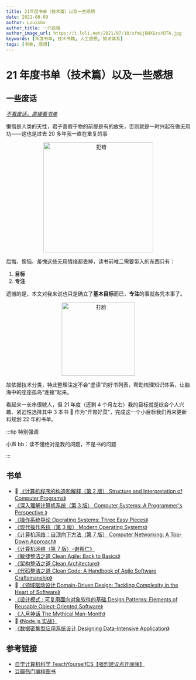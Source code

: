 ```yaml
---
title: 21年度书单（技术篇）以及一些感想
date: 2021-08-09
author: LouisGo
author_title: 一介前端
author_image_url: https://i.loli.net/2021/07/10/sfmijBHXGraYDTA.jpg
keywords: [年度书单, 技术书籍, 人生感想, 知识体系]
tags: [书单, 感想]
---
```


# 21 年度书单（技术篇）以及一些感想

## 一些废话

[_不看废话，直接看书单_](#1)

懒惰是人类的天性，君子善假于物的前提是有的放矢，否则就是一时兴起在做无用功——这也是过去 20 多年我一直在重复的事

<center><img alt="犯错" src="https://i.loli.net/2021/08/09/rST5kVLt4iuMbHC.jpg" width="300"/></center>

后悔、懊恼、羞愧这些无用情绪都丢掉，读书前唯二需要带入的东西只有：

1. **目标**
2. **专注**

遗憾的是，本文对我来说也只是确立了**基本目标**而已，**专注**的事就各凭本事了。

<center><img alt="打脸" src="https://i.loli.net/2021/08/09/gAxkDtThqlK35R6.gif" width="200"/></center>

故依据技术分类，特此整理注定不会“虚读”的好书列表，帮助梳理知识体系，让脑海中的座座孤岛“连接”起来。

看起来一长串很唬人，但 21 年度（还剩 4 个月左右）我的目标就是综合个人兴趣、紧迫性选择其中 3 本书 📌 作为“开胃好菜”，完成这一个小目标我们再来更新和规划 22 年的书单。

<a id="1"></a>

:::tip 特别强调

小声 bb：读不懂绝对是我的问题，不是书的问题

:::

## 书单

- 📌 [《计算机程序的构造和解释（第 2 版） Structure and Interpretation of Computer Programs》](https://book.douban.com/subject/1148282/)
- [《深入理解计算机系统（第 3 版） Computer Systems: A Programmer's Perspective 》](https://book.douban.com/subject/26912767/)
- [《操作系统导论 Operating Systems: Three Easy Pieces》](https://book.douban.com/subject/33463930/)
- [《现代操作系统（第 3 版） Modern Operating Systems》](https://book.douban.com/subject/3852290/)
- [《计算机网络：自顶向下方法（第 7 版） Computer Networking: A Top-Down Approach》](https://book.douban.com/subject/30280001/)
- [《计算机网络（第 7 版）-谢希仁》](https://book.douban.com/subject/26960678/)
- [《敏捷整洁之道 Clean Agile: Back to Basics》](https://book.douban.com/subject/35083518/)
- [《架构整洁之道 Clean Architecture》](https://book.douban.com/subject/30333919/)
- [《代码整洁之道 Clean Code: A Handbook of Agile Software Craftsmanship》](https://book.douban.com/subject/4199741/)
- 📌 [《领域驱动设计 Domain-Driven Design: Tackling Complexity in the Heart of Software》](https://book.douban.com/subject/26819666/)
- [《设计模式 : 可复用面向对象软件的基础 Design Patterns: Elements of Reusable Object-Oriented Software》](https://book.douban.com/subject/1052241/)
- [《人月神话 The Mythical Man-Month》](https://book.douban.com/subject/1102259/)
- 📌 [《Node.js 实战》](https://book.douban.com/subject/25870705/)
- [《数据密集型应用系统设计 Designing Data-Intensive Application》](https://book.douban.com/subject/30329536/)

## 参考链接

- [自学计算机科学 TeachYourselfCS【强烈建议点开康康】](https://github.com/imarvinle/TeachYourselfCS-CN/blob/master/TeachYourselfCS-CN.md#%E7%BC%96%E7%A8%8B)
- [豆瓣热门编程图书](https://m.douban.com/subject_collection/ECJQKRGAY)
